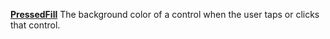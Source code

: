 [**PressedFill**](properties.fill.md) The background color of a control when the user taps or clicks that control.
